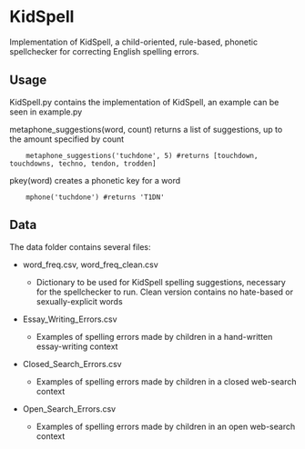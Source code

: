 # KidSpell

Implementation of KidSpell, a child-oriented, rule-based, phonetic spellchecker for correcting English spelling errors.

## Usage

KidSpell.py contains the implementation of KidSpell, an example can be seen in example.py

metaphone_suggestions(word, count) returns a list of suggestions, up to the amount specified by count
```
    metaphone_suggestions('tuchdone', 5) #returns [touchdown, touchdowns, techno, tendon, trodden]
```

pkey(word) creates a phonetic key for a word
```
    mphone('tuchdone') #returns 'T1DN'
```

## Data

The data folder contains several files:

* word_freq.csv, word_freq_clean.csv
    * Dictionary to be used for KidSpell spelling suggestions, necessary for the spellchecker to run. Clean version contains no hate-based or sexually-explicit words

* Essay_Writing_Errors.csv
    * Examples of spelling errors made by children in a hand-written essay-writing context

* Closed_Search_Errors.csv
    * Examples of spelling errors made by children in a closed web-search context

* Open_Search_Errors.csv
    * Examples of spelling errors made by children in an open web-search context
